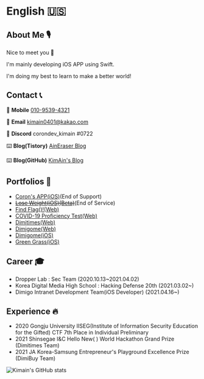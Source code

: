 # English 🇺🇸

## About Me 🎙

Nice to meet you 👋

I'm mainly developing iOS APP using Swift.

I'm doing my best to learn to make a better world!

## Contact 📞

📱 **Mobile** [010-9539-4321](tel:010-9539-4321)

📧 **Email** [kimain0401@kakao.com](mailto:kimain0401@kakao.com)

🔨 **Discord** corondev_kimain #0722

⌨️ **Blog(Tistory)** [AinEraser Blog](https://aineraser.tistory.com)

⌨️ **Blog(GitHub)** [KimAin's Blog](https://blog.kimain.me)

## Portfolios 🧭
- [Coron's APP(iOS)](https://apps.apple.com/kr/app/corons-app/id1551447763)(End of Support)
- [<s>Lose Weight(iOS)(Beta)</s>](https://testflight.apple.com/join/7yyfqT5W)(End of Service)
- [Find Flag()!(Web)](https://findflag.kr)
- [COVID-19 Proficiency Test(Web)](https://covid.findflag.kr)
- [Dimitimes(Web)](https://dimitimes.github.io)
- [Dimigome(Web)](https://dimigo.me)
- [Dimigome(iOS)](https://apps.apple.com/kr/app/디미고미/id1598250065)
- [Green Grass(iOS)](https://apps.apple.com/kr/app/초록잔디/id1602956399)


## Career 🎓

- Dropper Lab : Sec Team (2020.10.13~2021.04.02)
- Korea Digital Media High School : Hacking Defense 20th (2021.03.02~)
- Dimigo Intranet Development Team(iOS Developer) (2021.04.16~)

## Experience 🔥

- 2020 Gongju University IISEG(Institute of Information Security Education for the Gifted) CTF 7th Place in Individual Preliminary
- 2021 Shinsegae I&C Hello New( ) World Hackathon Grand Prize (Dimitimes Team)
- 2021 JA Korea-Samsung Entrepreneur's Playground Excellence Prize (DimiBuy Team)

![Kimain's GitHub stats](https://github-readme-stats.vercel.app/api?username=kimain050401&show_icons=true&theme=radical)
